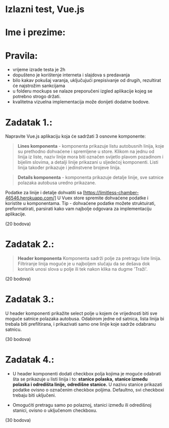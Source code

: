 # Izlazni test, Vue.js

# Ime i prezime:

# Pravila:

- vrijeme izrade testa je 2h
- dopušteno je korištenje interneta i slajdova s predavanja
- bilo kakav pokušaj varanja, uključujući prepisivanje od drugih, rezultirat će najstrožim sankcijama
- u folderu mockups se nalaze preporučeni izgled aplikacije kojeg se potrebno strogo držati.
- kvalitetna vizuelna implementacija može donijeti dodatne bodove.

# Zadatak 1.:

Napravite Vue.js aplikaciju koja će sadržati 3 osnovne komponente:

> **Lines komponenta** - komponenta prikazuje listu autobusnih  linija, koje su prethodno dohvaćene i spremljene u store. Klikom na jednu od linija iz liste, naziv linije mora biti označen svijetlo plavom pozadinom i bijelim slovima, a detalji linije prikazani u sljedećoj komponenti.
Listi linija također prikazuje i jedinstvene brojeve linija.


> **Details komponenta** - komponenta prikazuje detalje linije, sve satnice polazaka autobusa uredno prikazane.

Podatke za linije i detalje dohvatiti sa
[https://limitless-chamber-46546.herokuapp.com/]
U Vuex store spremite dohvaćene podatke i koristite u komponentama.
Tip - dohvaćene podatke možete struktuirati, preformatirati, parsirati kako vam najbolje odgovara za implementaciju aplikacije.

(20 bodova)

# Zadatak 2.:

> **Header komponenta**
Komponenta sadrži polje za pretragu liste linija.
Filtriranje linija moguće je u najboljem slučaju da se dešava dok korisnik unosi slova u polje ili tek nakon klika na dugme 'Traži'.

(20 bodova)

# Zadatak 3.:

U header komponenti prikažite select polje u kojem će vrijednosti biti sve moguće satnice polazaka autobusa. Odabirom jedne od satnica, lista linija bi trebala biti prefiltirana, i prikazivati samo one linije koje sadrže odabranu satnicu.

(30 bodova)

# Zadatak 4.:

- U header komponenti dodati checkbox polja kojima je moguće odabrati šta se prikazuje u listi linija i to:
        **stanice polaska,**
        **stanice između polaska i odredišta linije,**
        **odredišne stanice.**
U nazivu stanice prikazati podatke ovisno o označenim checkbox poljima.
Defaultno, svi checkboxi trebaju biti uključeni.

- Omogućiti pretragu samo po polaznoj, stanici između ili odredišnoj stanici, ovisno o uključenom checkboxu.

(30 bodova)
